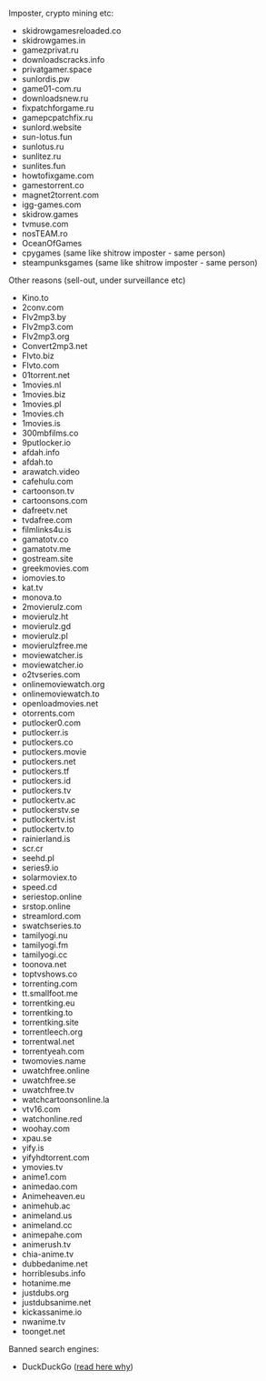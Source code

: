 Imposter, crypto mining etc:

* skidrowgamesreloaded.co
* skidrowgames.in
* gamezprivat.ru
* downloadscracks.info
* privatgamer.space
* sunlordis.pw
* game01-com.ru
* downloadsnew.ru
* fixpatchforgame.ru
* gamepcpatchfix.ru
* sunlord.website
* sun-lotus.fun
* sunlotus.ru
* sunlitez.ru
* sunlites.fun
* howtofixgame.com
* gamestorrent.co
* magnet2torrent.com
* igg-games.com 
* skidrow.games
* tvmuse.com
* nosTEAM.ro 
* OceanOfGames
* cpygames (same like shitrow imposter - same person)
* steampunksgames (same like shitrow imposter - same person)


Other reasons (sell-out, under surveillance etc)
* Kino.to
* 2conv.com
* Flv2mp3.by
* Flv2mp3.com
* Flv2mp3.org
* Convert2mp3.net
* Flvto.biz
* Flvto.com
* 01torrent.net
* 1movies.nl
* 1movies.biz
* 1movies.pl
* 1movies.ch
* 1movies.is
* 300mbfilms.co
* 9putlocker.io
* afdah.info
* afdah.to
* arawatch.video
* cafehulu.com
* cartoonson.tv
* cartoonsons.com
* dafreetv.net
* tvdafree.com
* filmlinks4u.is
* gamatotv.co
* gamatotv.me
* gostream.site
* greekmovies.com
* iomovies.to
* kat.tv
* monova.to
* 2movierulz.com
* movierulz.ht
* movierulz.gd
* movierulz.pl
* movierulzfree.me
* moviewatcher.is
* moviewatcher.io
* o2tvseries.com
* onlinemoviewatch.org
* onlinemoviewatch.to
* openloadmovies.net
* otorrents.com
* putlocker0.com
* putlockerr.is
* putlockers.co
* putlockers.movie
* putlockers.net
* putlockers.tf
* putlockers.id
* putlockers.tv
* putlockertv.ac
* putlockerstv.se
* putlockertv.ist
* putlockertv.to
* rainierland.is
* scr.cr
* seehd.pl
* series9.io
* solarmoviex.to
* speed.cd
* seriestop.online
* srstop.online
* streamlord.com
* swatchseries.to
* tamilyogi.nu
* tamilyogi.fm
* tamilyogi.cc
* toonova.net
* toptvshows.co
* torrenting.com
* tt.smallfoot.me
* torrentking.eu
* torrentking.to
* torrentking.site
* torrentleech.org
* torrentwal.net
* torrentyeah.com
* twomovies.name
* uwatchfree.online
* uwatchfree.se
* uwatchfree.tv
* watchcartoonsonline.la
* vtv16.com
* watchonline.red
* woohay.com
* xpau.se
* yify.is
* yifyhdtorrent.com
* ymovies.tv
* anime1.com
* animedao.com
* Animeheaven.eu
* animehub.ac
* animeland.us
* animeland.cc
* animepahe.com
* animerush.tv
* chia-anime.tv
* dubbedanime.net
* horriblesubs.info
* hotanime.me
* justdubs.org
* justdubsanime.net
* kickassanime.io
* nwanime.tv
* toonget.net


Banned search engines:
* DuckDuckGo ([read here why](https://torrentfreak.com/duckduckgo-removes-pirate-site-bangs-to-avoid-liability-181203/))
  


  

